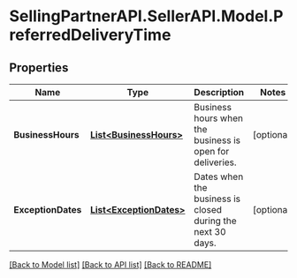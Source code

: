 # SellingPartnerAPI.SellerAPI.Model.PreferredDeliveryTime
## Properties

Name | Type | Description | Notes
------------ | ------------- | ------------- | -------------
**BusinessHours** | [**List&lt;BusinessHours&gt;**](BusinessHours.md) | Business hours when the business is open for deliveries. | [optional] 
**ExceptionDates** | [**List&lt;ExceptionDates&gt;**](ExceptionDates.md) | Dates when the business is closed during the next 30 days. | [optional] 

[[Back to Model list]](../README.md#documentation-for-models) [[Back to API list]](../README.md#documentation-for-api-endpoints) [[Back to README]](../README.md)

